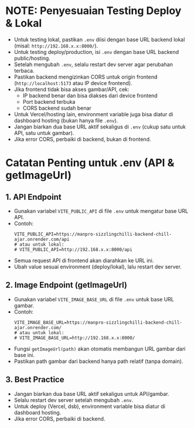 # NOTE: Penyesuaian Testing Deploy & Lokal

- Untuk testing lokal, pastikan `.env` diisi dengan base URL backend lokal (misal: `http://192.168.x.x:8000/`).
- Untuk testing deploy/production, isi `.env` dengan base URL backend public/hosting.
- Setelah mengubah `.env`, selalu restart dev server agar perubahan terbaca.
- Pastikan backend mengizinkan CORS untuk origin frontend (`http://localhost:5173` atau IP device frontend).
- Jika frontend tidak bisa akses gambar/API, cek:
  - IP backend benar dan bisa diakses dari device frontend
  - Port backend terbuka
  - CORS backend sudah benar
- Untuk Vercel/hosting lain, environment variable juga bisa diatur di dashboard hosting (bukan hanya file `.env`).
- Jangan biarkan dua base URL aktif sekaligus di `.env` (cukup satu untuk API, satu untuk gambar).
- Jika error CORS, perbaiki di backend, bukan di frontend.

# Catatan Penting untuk .env (API & getImageUrl)

## 1. API Endpoint
- Gunakan variabel `VITE_PUBLIC_API` di file `.env` untuk mengatur base URL API.
- Contoh:
  ```
  VITE_PUBLIC_API=https://manpro-sizzlingchilli-backend-chill-ajar.onrender.com/api
  # atau untuk lokal:
  # VITE_PUBLIC_API=http://192.168.x.x:8000/api
  ```
- Semua request API di frontend akan diarahkan ke URL ini.
- Ubah value sesuai environment (deploy/lokal), lalu restart dev server.

## 2. Image Endpoint (getImageUrl)
- Gunakan variabel `VITE_IMAGE_BASE_URL` di file `.env` untuk base URL gambar.
- Contoh:
  ```
  VITE_IMAGE_BASE_URL=https://manpro-sizzlingchilli-backend-chill-ajar.onrender.com/
  # atau untuk lokal:
  # VITE_IMAGE_BASE_URL=http://192.168.x.x:8000/
  ```
- Fungsi `getImageUrl(path)` akan otomatis membangun URL gambar dari base ini.
- Pastikan path gambar dari backend hanya path relatif (tanpa domain).

## 3. Best Practice
- Jangan biarkan dua base URL aktif sekaligus untuk API/gambar.
- Selalu restart dev server setelah mengubah `.env`.
- Untuk deploy (Vercel, dsb), environment variable bisa diatur di dashboard hosting.
- Jika error CORS, perbaiki di backend.

